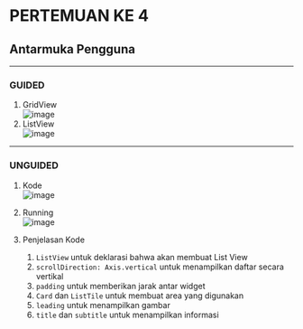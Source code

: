 # PERTEMUAN KE 4

## Antarmuka Pengguna

---

### GUIDED

1. GridView\
   ![image](https://github.com/user-attachments/assets/948f61c5-fabb-4f26-8ccc-b92ac80560cf)
3. ListView\
   ![image](https://github.com/user-attachments/assets/421715ce-c65b-466d-9097-5b3aca4cd842)

---

### UNGUIDED

1. Kode\
  ![image](https://github.com/user-attachments/assets/e3baf636-3fc6-422f-9659-739bbaab322b)

2. Running\
  ![image](https://github.com/user-attachments/assets/eca59d66-12b3-4a3d-bc61-c001764465cb)

3. Penjelasan Kode
   1. `ListView` untuk deklarasi bahwa akan membuat List View
   2. `scrollDirection: Axis.vertical` untuk menampilkan daftar secara vertikal
   3. `padding` untuk memberikan jarak antar widget
   4. `Card` dan `ListTile` untuk membuat area yang digunakan
   5. `leading` untuk menampilkan gambar
   6. `title` dan `subtitle` untuk menampilkan informasi
